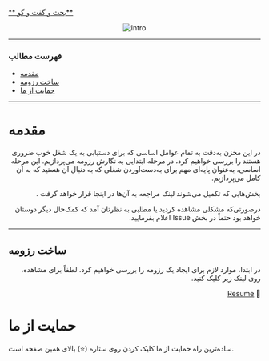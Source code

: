 <div align="left" markdown="1">

[** بحث و گفت و گو**](https://github.com/soheilsec/WAP-Interview/issues)
</div>


<div align=center markdown="1">

![Intro](https://user-images.githubusercontent.com/46918547/260325661-63e1da97-8473-4934-8e9c-d0209109b8eb.jpg)
<br>
</div>

<div dir=“rtl” markdown=“1”>

***
### فهرست مطالب

- [مقدمه](#%D9%85%D9%82%D8%AF%D9%85%D9%87)
- [ساخت رزومه](#%D8%B3%D8%A7%D8%AE%D8%AA-%D8%B1%D8%B2%D9%88%D9%85%D9%87)
- [حمایت از ما](#%D8%AD%D9%85%D8%A7%DB%8C%D8%AA-%D8%A7%D8%B2-%D9%85%D8%A7)

***

</div>

# مقدمه

<div dir="rtl" markdown="1">

در این مخزن به‌دقت به تمام عوامل اساسی که برای دستیابی به یک شغل خوب ضروری هستند را بررسی خواهیم کرد، در مرحله ابتدایی به نگارش رزومه می‌پردازیم. این مرحله اساسی، به‌عنوان پایه‌ای مهم برای به‌دست‌آوردن شغلی که به دنبال آن هستید که به آن کامل می‌پردازیم.

بخش‌هایی که تکمیل می‌شوند لینک مراجعه به آن‌ها در اینجا قرار خواهد گرفت .

درصورتی‌که مشکلی مشاهده کردید یا مطلبی به نظرتان آمد که کمک‌حال دیگر دوستان خواهد بود حتماً در بخش Issue اعلام بفرمایید.

</div>

---
## ساخت رزومه

<div dir="rtl" markdown="1">
در ابتدا، موارد لازم برای ایجاد یک رزومه را بررسی خواهیم کرد. لطفاً برای مشاهده، روی لینک زیر کلیک کنید.

🔖 [Resume](#)

</div>



# حمایت از ما

ساده‌ترین راه حمایت از ما کلیک کردن روی ستاره (⭐) بالای همین صفحه است.
